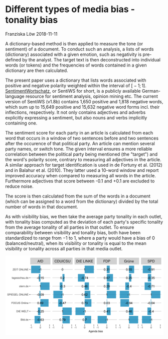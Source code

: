 Different types of media bias - tonality bias
================
Franziska Löw
2018-11-11

A dictionary-based method is then applied to measure the tone (or sentiment) of a document. To conduct such an analysis, a lists of words (dictionary) associated with a given emotion, such as negativity is pre-defined by the analyst. The target text is then deconstructed into individual words (or tokens) and the frequencies of words contained in a given dictionary are then calculated.

The present paper uses a dictionary that lists words associated with positive and negative polarity weighted within the interval of \[ − 1; 1\]. [SentimentWortschatz](http://wortschatz.uni-leipzig.de/de/download), or SentiWS for short, is a publicly available German-language resource for sentiment analysis, opinion mining etc. The current version of SentiWS (v1.8b) contains 1,650 positive and 1,818 negative words, which sum up to 15,649 positive and 15,632 negative word forms incl. their inflections, respectively. It not only contains adjectives and adverbs explicitly expressing a sentiment, but also nouns and verbs implicitly containing one.

The sentiment score for each party in an article is calculated from each word that occurs in a window of two sentences before and two sentences after the occurence of that political party. An article can mention several party names, or switch tone. The given interval ensures a more reliable correlation between the political party being mentioned (the "target") and the word's polarity score, contrary to measuring all adjectives in the article. A similar approach for target identification is used in de Fortuny et al. (2012) and in Balahur et al. (2010). They latter used a 10-word window and report improved accuracy when compared to measuring all words in the article. Furthermore adjectives that score between -0.1 and +0.1 are excluded to reduce noise.

The score is then calculated from the sum of the words in a document (which can be assigned to a word from the dictionary) divided by the total number of words in that document.

As with visibility bias, we then take the average party tonality in each outlet, with tonality bias computed as the deviation of each party's specific tonality from the average tonality of all parties in that outlet. To ensure comparability between visibility and tonality bias, both have been standardized to range from −1 to 1, where a party would have a bias of 0 (balanced/neutral), when its visibility or tonality is equal to the mean visibility or tonality across all parties in that media outlet.

![](../figs/sent_bias.png)
